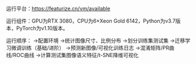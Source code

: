 运行平台：https://featurize.cn/vm/available

运行组件：GPU为RTX 3080，CPU为6×Xeon Gold 6142，Python为v3.7版本，PyTorch为v1.10版本。

运行顺序：
->配置环境
->统计图像尺寸、比例分布
->划分训练集测试集
->迁移学习微调训练（基础/进阶）
->预测新图像/可视化训练日志
->混淆矩阵/PR曲线/ROC曲线
->计算测试集图像语义特征/t-SNE降维可视化
